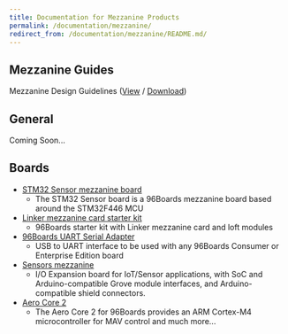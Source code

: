 ```yaml
---
title: Documentation for Mezzanine Products
permalink: /documentation/mezzanine/
redirect_from: /documentation/mezzanine/README.md/
---
```

## Mezzanine Guides

Mezzanine Design Guidelines ([View](https://github.com/sdrobertw/documentation/blob/master/mezzanine/files/mezzanine-design-guidelines.pdf) / [Download](https://github.com/sdrobertw/documentation/raw/master/mezzanine/files/mezzanine-design-guidelines.pdf))

## General

Coming Soon...

## Boards

- [STM32 Sensor mezzanine board](stm32/)
   - The STM32 Sensor board is a 96Boards mezzanine board based around the STM32F446 MCU
- [Linker mezzanine card starter kit](linkspritesensorkit/)
   - 96Boards starter kit with Linker mezzanine card and loft modules
- [96Boards UART Serial Adapter](uartserial/)
   - USB to UART interface to be used with any 96Boards Consumer or Enterprise Edition board
- [Sensors mezzanine](sensors-mezzanine/)
   -  I/O Expansion board for IoT/Sensor applications, with SoC and Arduino-compatible Grove module interfaces, and Arduino-compatible shield connectors.
- [Aero Core 2](aerocore2/)
   - The Aero Core 2 for 96Boards provides an ARM Cortex-M4 microcontroller for MAV control and much more...
